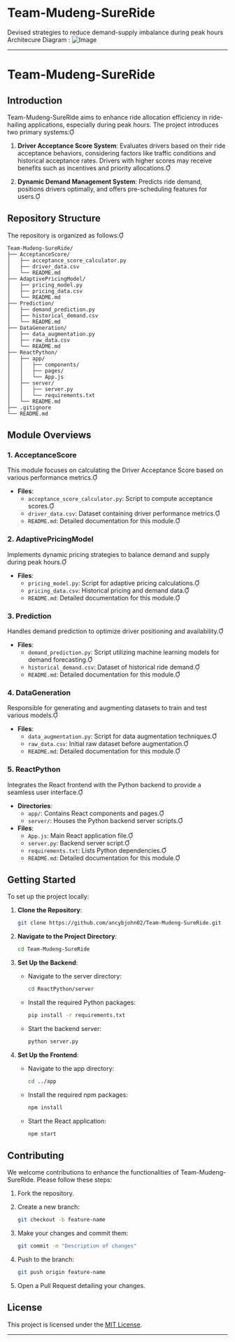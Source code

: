 # Team-Mudeng-SureRide
Devised strategies to reduce demand-supply imbalance during peak hours 
Architecure Diagram : 
![Image](https://github.com/user-attachments/assets/f3fd2a69-b6a7-4280-8413-02c50cdee142)

---

# Team-Mudeng-SureRide

## Introduction

Team-Mudeng-SureRide aims to enhance ride allocation efficiency in ride-hailing applications, especially during peak hours. The project introduces two primary systems:

1. **Driver Acceptance Score System**: Evaluates drivers based on their ride acceptance behaviors, considering factors like traffic conditions and historical acceptance rates. Drivers with higher scores may receive benefits such as incentives and priority allocations.

2. **Dynamic Demand Management System**: Predicts ride demand, positions drivers optimally, and offers pre-scheduling features for users.

## Repository Structure

The repository is organized as follows:

```
Team-Mudeng-SureRide/
├── AcceptanceScore/
│   ├── acceptance_score_calculator.py
│   ├── driver_data.csv
│   └── README.md
├── AdaptivePricingModel/
│   ├── pricing_model.py
│   ├── pricing_data.csv
│   └── README.md
├── Prediction/
│   ├── demand_prediction.py
│   ├── historical_demand.csv
│   └── README.md
├── DataGeneration/
│   ├── data_augmentation.py
│   ├── raw_data.csv
│   └── README.md
├── ReactPython/
│   ├── app/
│   │   ├── components/
│   │   ├── pages/
│   │   └── App.js
│   ├── server/
│   │   ├── server.py
│   │   └── requirements.txt
│   └── README.md
├── .gitignore
└── README.md
```

## Module Overviews

### 1. AcceptanceScore

This module focuses on calculating the Driver Acceptance Score based on various performance metrics.

- **Files**:
  - `acceptance_score_calculator.py`: Script to compute acceptance scores.
  - `driver_data.csv`: Dataset containing driver performance metrics.
  - `README.md`: Detailed documentation for this module.

### 2. AdaptivePricingModel

Implements dynamic pricing strategies to balance demand and supply during peak hours.

- **Files**:
  - `pricing_model.py`: Script for adaptive pricing calculations.
  - `pricing_data.csv`: Historical pricing and demand data.
  - `README.md`: Detailed documentation for this module.

### 3. Prediction

Handles demand prediction to optimize driver positioning and availability.

- **Files**:
  - `demand_prediction.py`: Script utilizing machine learning models for demand forecasting.
  - `historical_demand.csv`: Dataset of historical ride demand.
  - `README.md`: Detailed documentation for this module.

### 4. DataGeneration

Responsible for generating and augmenting datasets to train and test various models.

- **Files**:
  - `data_augmentation.py`: Script for data augmentation techniques.
  - `raw_data.csv`: Initial raw dataset before augmentation.
  - `README.md`: Detailed documentation for this module.

### 5. ReactPython

Integrates the React frontend with the Python backend to provide a seamless user interface.

- **Directories**:
  - `app/`: Contains React components and pages.
  - `server/`: Houses the Python backend server scripts.
- **Files**:
  - `App.js`: Main React application file.
  - `server.py`: Backend server script.
  - `requirements.txt`: Lists Python dependencies.
  - `README.md`: Detailed documentation for this module.

## Getting Started

To set up the project locally:

1. **Clone the Repository**:

   ```bash
   git clone https://github.com/ancybjohn02/Team-Mudeng-SureRide.git
   ```

2. **Navigate to the Project Directory**:

   ```bash
   cd Team-Mudeng-SureRide
   ```

3. **Set Up the Backend**:

   - Navigate to the server directory:

     ```bash
     cd ReactPython/server
     ```

   - Install the required Python packages:

     ```bash
     pip install -r requirements.txt
     ```

   - Start the backend server:

     ```bash
     python server.py
     ```

4. **Set Up the Frontend**:

   - Navigate to the app directory:

     ```bash
     cd ../app
     ```

   - Install the required npm packages:

     ```bash
     npm install
     ```

   - Start the React application:

     ```bash
     npm start
     ```

## Contributing

We welcome contributions to enhance the functionalities of Team-Mudeng-SureRide. Please follow these steps:

1. Fork the repository.
2. Create a new branch:

   ```bash
   git checkout -b feature-name
   ```

3. Make your changes and commit them:

   ```bash
   git commit -m "Description of changes"
   ```

4. Push to the branch:

   ```bash
   git push origin feature-name
   ```

5. Open a Pull Request detailing your changes.

## License

This project is licensed under the [MIT License](LICENSE).

---
